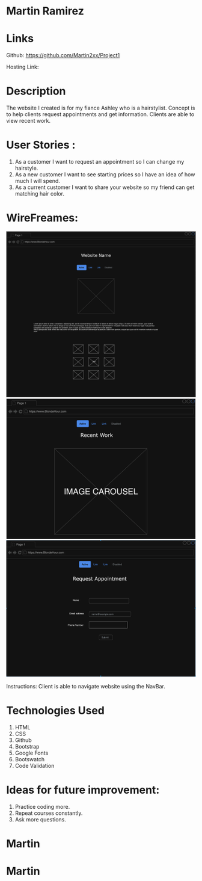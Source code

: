# Martin Ramirez

# Links 

Github: https://github.com/Martin2xx/Project1

Hosting Link: 

# Description
The website I created is for my fiance Ashley who is a hairstylist. Concept is to help clients request appointments and get information. Clients are able to view recent work.


# User Stories :
1. As a customer  I want to request an appointment so I can change my hairstyle.
2. As a new customer I want to see starting prices so I have an idea of how much I will spend.
3. As a current customer I want to share your website so my friend can get matching hair color.

# WireFreames: 

<img src="./Styles/images/HomePage.png"/>
<img src="./Styles/images/MyWork.png"/>
<img src="./Styles/images/RequestApt.png"/>



Instructions:
Client is able to navigate website using the NavBar.

# Technologies Used 
1. HTML
2. CSS
3. Github
4. Bootstrap
5. Google Fonts
6. Bootswatch
7. Code Validation



# Ideas for future improvement:
1. Practice coding more.
2. Repeat courses constantly.
3. Ask more questions.



# Martin
# Martin
